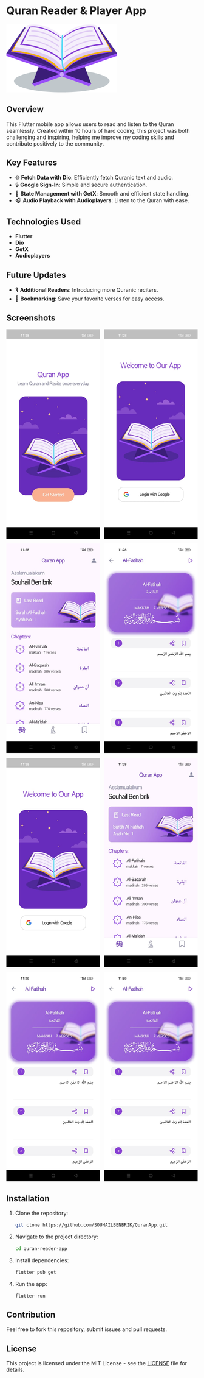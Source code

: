 # Quran Reader & Player App

![Project Logo](https://github.com/SOUHAILBENBRIK/QuranApp/blob/master/assets/screenshot/Quran.png)

## Overview

This Flutter mobile app allows users to read and listen to the Quran seamlessly. Created within 10 hours of hard coding, this project was both challenging and inspiring, helping me improve my coding skills and contribute positively to the community.

## Key Features

- 🌐 **Fetch Data with Dio**: Efficiently fetch Quranic text and audio.
- 🔒 **Google Sign-In**: Simple and secure authentication.
- 🧠 **State Management with GetX**: Smooth and efficient state handling.
- 🎧 **Audio Playback with Audioplayers**: Listen to the Quran with ease.

## Technologies Used

- **Flutter**
- **Dio**
- **GetX**
- **Audioplayers**

## Future Updates

- 🎙️ **Additional Readers**: Introducing more Quranic reciters.
- 📑 **Bookmarking**: Save your favorite verses for easy access.

## Screenshots
<div style="display: flex; flex-wrap: wrap; gap: 10px;">
  <div style="flex: 1; min-width: 49%;">
    <img src="https://github.com/SOUHAILBENBRIK/QuranApp/blob/master/assets/screenshot/introPage.jpeg" alt="Screenshot 1" style="width: 100%;">
  </div>
  <div style="flex: 1; min-width: 49%;">
    <img src="https://github.com/SOUHAILBENBRIK/QuranApp/blob/master/assets/screenshot/loginPage.jpeg" alt="Screenshot 2" style="width: 100%;">
  </div>
  <div style="flex: 1; min-width: 49%;">
    <img src="https://github.com/SOUHAILBENBRIK/QuranApp/blob/master/assets/screenshot/homePage.jpeg" alt="Screenshot 3" style="width: 100%;">
  </div>
  <div style="flex: 1; min-width: 49%;">
    <img src="https://github.com/SOUHAILBENBRIK/QuranApp/blob/master/assets/screenshot/ayahPage.jpeg" alt="Screenshot 4" style="width: 100%;">
  </div>
  <div style="flex: 1; min-width: 49%;">
    <img src="https://github.com/SOUHAILBENBRIK/QuranApp/blob/master/assets/screenshot/loginPage.jpeg" alt="Screenshot 5" style="width: 100%;">
  </div>
  <div style="flex: 1; min-width: 49%;">
    <img src="https://github.com/SOUHAILBENBRIK/QuranApp/blob/master/assets/screenshot/homePage.jpeg" alt="Screenshot 6" style="width: 100%;">
  </div>
  <div style="flex: 1; min-width: 49%;">
    <img src="https://github.com/SOUHAILBENBRIK/QuranApp/blob/master/assets/screenshot/ayahPage.jpeg" alt="Screenshot 7" style="width: 100%;">
  </div>
  <div style="flex: 1; min-width: 49%;">
    <img src="https://github.com/SOUHAILBENBRIK/QuranApp/blob/master/assets/screenshot/ayahPage.jpeg" alt="Screenshot 8" style="width: 100%;">
  </div>
</div>

## Installation

1. Clone the repository:
    ```bash
    git clone https://github.com/SOUHAILBENBRIK/QuranApp.git
    ```

2. Navigate to the project directory:
    ```bash
    cd quran-reader-app
    ```

3. Install dependencies:
    ```bash
    flutter pub get
    ```

4. Run the app:
    ```bash
    flutter run
    ```

## Contribution

Feel free to fork this repository, submit issues and pull requests.

## License

This project is licensed under the MIT License - see the [LICENSE](LICENSE) file for details.
